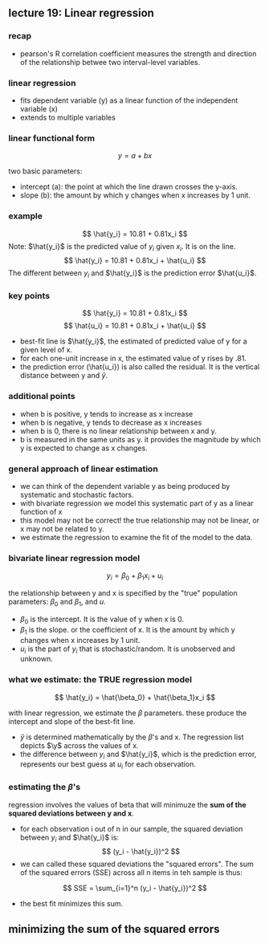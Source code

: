 ## lecture 19: Linear regression 

### recap 
- pearson's R correlation coefficient measures the strength and direction of the relationship betwee two interval-level variables. 

### linear regression 
- fits dependent variable (y) as a linear function of the independent variable (x)
- extends to multiple variables 

### linear functional form 

$$
y = a + bx
$$

two basic parameters: 
- intercept (a): the point at which the line drawn crosses the y-axis. 
- slope (b): the amount by which y changes when x increases by 1 unit.

### example

$$
\hat{y_i} = 10.81 + 0.81x_i
$$
Note: $\hat{y_i}$ is the predicted value of $y_i$ given $x_i$. It is on the line. 
$$
\hat{y_i} = 10.81 + 0.81x_i + \hat{u_i}
$$
The different between $y_i$ and $\hat{y_i}$ is the prediction error $\hat{u_i}$.

### key points 

$$
\hat{y_i} = 10.81 + 0.81x_i
$$
$$
\hat{u_i} = 10.81 + 0.81x_i + \hat{u_i}
$$

- best-fit line is $\hat{y_i}$, the estimated of predicted value of y for a given level of x.
- for each one-unit increase in x, the estimated value of y rises by .81. 
- the prediction error (\hat{u_i}) is also called the residual. It is the vertical distance between y and $\hat{y}$.

### additional points

- when b is positive, y tends to increase as x increase 
- when b is negative, y tends to decrease as x increases
- when b is 0, there is no linear relationship between x and y.
- b is measured in the same units as y. it provides the magnitude by which y is expected to change as x changes.  

### general approach of linear estimation  
- we can think of the dependent variable y as being produced by systematic and stochastic factors.  
- with bivariate regression we model this systematic part of y as a linear function of x 
- this model may not be correct! the true relationship may not be linear, or x may not be related to y. 
- we estimate the regression to examine the fit of the model to the data.

### bivariate linear regression model 

$$
y_i = \beta_0 + \beta_1x_i + u_i
$$

the relationship between y and x is specified by the "true" population parameters: $\beta_0$ and $\beta_1$, and $u$.  
- $\beta_0$ is the intercept. It is the value of y when x is 0.
- $\beta_1$ is the slope. or the coefficient of x. It is the amount by which y changes when x increases by 1 unit.
- $u_i$ is the part of $y_i$ that is stochastic/random. It is unobserved and unknown.  

### what we estimate: the TRUE regression model 

$$
\hat{y_i} = \hat{\beta_0} + \hat{\beta_1}x_i
$$

with linear regression, we estimate the $\beta$ parameters. these produce the intercept and slope of the best-fit line.  
- $\hat{y}$ is determined mathematically by the $\beta$'s and x. The regression list depicts $\y$ across the values of x.  
- the difference between $y_i$ and $\hat{y_i}$, which is the prediction error, represents our best guess at $u_i$ for each observation.  

### estimating the $\beta$'s 

regression involves the values of beta that will minimuze the **sum of the squared deviations between y and x**. 

- for each observation i out of n in our sample, the squared deviation between $y_i$ and $\hat{y_i}$ is:
$$
(y_i - \hat{y_i})^2
$$
- we can called these squared deviations the "squared errors". The sum of the squared errors (SSE) across all n items in teh sample is thus:  

$$
SSE = \sum_{i=1}^n (y_i - \hat{y_i})^2
$$

- the best fit minimizes this sum.  

## minimizing the sum of the squared errors  

